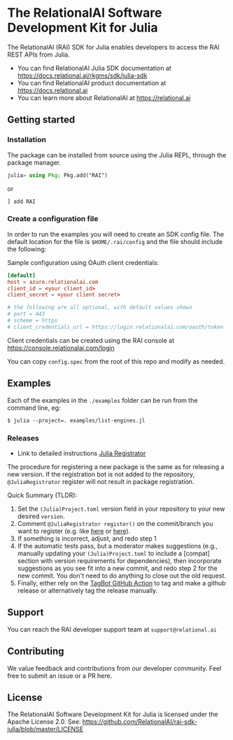 # The RelationalAI Software Development Kit for Julia

The RelationalAI (RAI) SDK for Julia enables developers to access the RAI REST APIs from Julia.

* You can find RelationalAI Julia SDK documentation at <https://docs.relational.ai/rkgms/sdk/julia-sdk> 
* You can find RelationalAI product documentation at <https://docs.relational.ai> 
* You can learn more about RelationalAI at <https://relational.ai> 

## Getting started

### Installation

The package can be installed from source using the Julia REPL, through the package manager.

```julia
julia> using Pkg; Pkg.add("RAI")
```
or
```
] add RAI
```

### Create a configuration file

In order to run the examples you will need to create an SDK config file.
The default location for the file is `$HOME/.rai/config` and the file should
include the following:

Sample configuration using OAuth client credentials:

```conf
[default]
host = azure.relationalai.com
client_id = <your client_id>
client_secret = <your client secret>

# the following are all optional, with default values shown
# port = 443
# scheme = https
# client_credentials_url = https://login.relationalai.com/oauth/token
```

Client credentials can be created using the RAI console at https://console.relationalai.com/login

You can copy `config.spec` from the root of this repo and modify as needed.

## Examples

Each of the examples in the `./examples` folder can be run from the command
line, eg:

```console
$ julia --project=. examples/list-engines.jl
```

### Releases

- Link to detailed instructions [Julia Registrator](https://github.com/JuliaRegistries/Registrator.jl?tab=readme-ov-file#via-the-github-app)

The procedure for registering a new package is the same as for releasing a new version.
If the registration bot is not added to the repository, `@JuliaRegistrator` register will not result in package registration.

 Quick Summary (TLDR):

1. Set the `(Julia)Project.toml` version field in your repository to your new desired `version`.
2. Comment `@JuliaRegistrator register()` on the commit/branch you want to register (e.g. like [here](https://github.com/JuliaRegistries/Registrator.jl/issues/61#issuecomment-483486641) or [here](https://github.com/chakravala/Grassmann.jl/commit/3c3a92610ebc8885619f561fe988b0d985852fce#commitcomment-33233149)).
3. If something is incorrect, adjust, and redo step 1
4. If the automatic tests pass, but a moderator makes suggestions (e.g., manually updating your `(Julia)Project.toml` to include a [compat] section with version requirements for dependencies), then incorporate suggestions as you see fit into a new commit, and redo step 2 for the new commit. You don't need to do anything to close out the old request.
5. Finally, either rely on the [TagBot GitHub Action](https://github.com/marketplace/actions/julia-tagbot) to tag and make a github release or alternatively tag the release manually.

## Support

You can reach the RAI developer support team at `support@relational.ai`

## Contributing

We value feedback and contributions from our developer community. Feel free
to submit an issue or a PR here.

## License

The RelationalAI Software Development Kit for Julia is licensed under the
Apache License 2.0. See:
https://github.com/RelationalAI/rai-sdk-julia/blob/master/LICENSE
